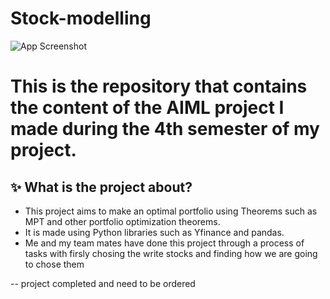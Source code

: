 # Stock-modelling
![App Screenshot](https://img.etimg.com/thumb/width-1600,height-900,imgsize-647651,resizemode-75,msid-111705491/markets/stocks/news/stock-picks-of-the-week-5-stocks-with-consistent-score-improvement-and-upside-potential-of-up-to-30.jpg)

# This is the repository that contains the content of the AIML project I made during the 4th semester of my project.

## ✨ What is the project about?
- This project aims to make an optimal portfolio using Theorems such as MPT and other portfolio optimization theorems.
- It is made using Python libraries such as Yfinance and pandas.
- Me and my team mates have done this project through a process of tasks with firsly chosing the write stocks and finding how we are going to chose them 


-- project completed and need to be ordered
